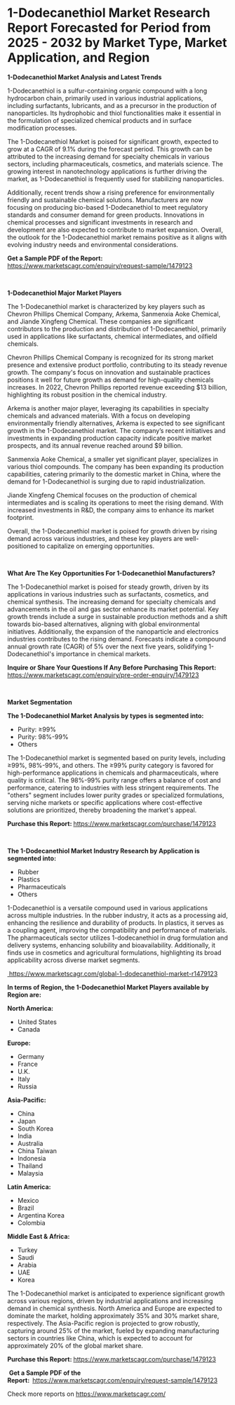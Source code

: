 <p><h1>1-Dodecanethiol Market Research Report Forecasted for Period from 2025 -  2032 by Market Type, Market Application, and Region</h1></p><p><strong>1-Dodecanethiol Market Analysis and Latest Trends</strong></p>
<p><p>1-Dodecanethiol is a sulfur-containing organic compound with a long hydrocarbon chain, primarily used in various industrial applications, including surfactants, lubricants, and as a precursor in the production of nanoparticles. Its hydrophobic and thiol functionalities make it essential in the formulation of specialized chemical products and in surface modification processes.</p><p>The 1-Dodecanethiol Market is poised for significant growth, expected to grow at a CAGR of 9.1% during the forecast period. This growth can be attributed to the increasing demand for specialty chemicals in various sectors, including pharmaceuticals, cosmetics, and materials science. The growing interest in nanotechnology applications is further driving the market, as 1-Dodecanethiol is frequently used for stabilizing nanoparticles.</p><p>Additionally, recent trends show a rising preference for environmentally friendly and sustainable chemical solutions. Manufacturers are now focusing on producing bio-based 1-Dodecanethiol to meet regulatory standards and consumer demand for green products. Innovations in chemical processes and significant investments in research and development are also expected to contribute to market expansion. Overall, the outlook for the 1-Dodecanethiol market remains positive as it aligns with evolving industry needs and environmental considerations.</p></p>
<p><strong>Get a Sample PDF of the Report:&nbsp;</strong> <a href="https://www.marketscagr.com/enquiry/request-sample/1479123?utm_campaign=3527&utm_medium=2&utm_source=Github&utm_content=ia&utm_term=23032025&utm_id=1-dodecanethiol">https://www.marketscagr.com/enquiry/request-sample/1479123</a></p>
<p>&nbsp;</p>
<p><strong>1-Dodecanethiol Major Market Players</strong></p>
<p><p>The 1-Dodecanethiol market is characterized by key players such as Chevron Phillips Chemical Company, Arkema, Sanmenxia Aoke Chemical, and Jiande Xingfeng Chemical. These companies are significant contributors to the production and distribution of 1-Dodecanethiol, primarily used in applications like surfactants, chemical intermediates, and oilfield chemicals.</p><p>Chevron Phillips Chemical Company is recognized for its strong market presence and extensive product portfolio, contributing to its steady revenue growth. The company's focus on innovation and sustainable practices positions it well for future growth as demand for high-quality chemicals increases. In 2022, Chevron Phillips reported revenue exceeding $13 billion, highlighting its robust position in the chemical industry.</p><p>Arkema is another major player, leveraging its capabilities in specialty chemicals and advanced materials. With a focus on developing environmentally friendly alternatives, Arkema is expected to see significant growth in the 1-Dodecanethiol market. The company’s recent initiatives and investments in expanding production capacity indicate positive market prospects, and its annual revenue reached around $9 billion.</p><p>Sanmenxia Aoke Chemical, a smaller yet significant player, specializes in various thiol compounds. The company has been expanding its production capabilities, catering primarily to the domestic market in China, where the demand for 1-Dodecanethiol is surging due to rapid industrialization.</p><p>Jiande Xingfeng Chemical focuses on the production of chemical intermediates and is scaling its operations to meet the rising demand. With increased investments in R&D, the company aims to enhance its market footprint.</p><p>Overall, the 1-Dodecanethiol market is poised for growth driven by rising demand across various industries, and these key players are well-positioned to capitalize on emerging opportunities.</p></p>
<p>&nbsp;</p>
<p><strong>What Are The Key Opportunities For 1-Dodecanethiol Manufacturers?</strong></p>
<p><p>The 1-Dodecanethiol market is poised for steady growth, driven by its applications in various industries such as surfactants, cosmetics, and chemical synthesis. The increasing demand for specialty chemicals and advancements in the oil and gas sector enhance its market potential. Key growth trends include a surge in sustainable production methods and a shift towards bio-based alternatives, aligning with global environmental initiatives. Additionally, the expansion of the nanoparticle and electronics industries contributes to the rising demand. Forecasts indicate a compound annual growth rate (CAGR) of 5% over the next five years, solidifying 1-Dodecanethiol's importance in chemical markets.</p></p>
<p><strong>Inquire or Share Your Questions If Any Before Purchasing This Report:</strong> <a href="https://www.marketscagr.com/enquiry/pre-order-enquiry/1479123?utm_campaign=3527&utm_medium=2&utm_source=Github&utm_content=ia&utm_term=23032025&utm_id=1-dodecanethiol">https://www.marketscagr.com/enquiry/pre-order-enquiry/1479123</a></p>
<p>&nbsp;</p>
<p><strong>Market Segmentation</strong></p>
<p><strong>The 1-Dodecanethiol Market Analysis by types is segmented into:</strong></p>
<p><ul><li>Purity: ≥99%</li><li>Purity: 98%-99%</li><li>Others</li></ul></p>
<p><p>The 1-Dodecanethiol market is segmented based on purity levels, including ≥99%, 98%-99%, and others. The ≥99% purity category is favored for high-performance applications in chemicals and pharmaceuticals, where quality is critical. The 98%-99% purity range offers a balance of cost and performance, catering to industries with less stringent requirements. The "others" segment includes lower purity grades or specialized formulations, serving niche markets or specific applications where cost-effective solutions are prioritized, thereby broadening the market's appeal.</p></p>
<p><strong>Purchase this Report:&nbsp;</strong><a href="https://www.marketscagr.com/purchase/1479123?utm_campaign=3527&utm_medium=2&utm_source=Github&utm_content=ia&utm_term=23032025&utm_id=1-dodecanethiol">https://www.marketscagr.com/purchase/1479123</a></p>
<p>&nbsp;</p>
<p><strong>The 1-Dodecanethiol Market Industry Research by Application is segmented into:</strong></p>
<p><ul><li>Rubber</li><li>Plastics</li><li>Pharmaceuticals</li><li>Others</li></ul></p>
<p><p>1-Dodecanethiol is a versatile compound used in various applications across multiple industries. In the rubber industry, it acts as a processing aid, enhancing the resilience and durability of products. In plastics, it serves as a coupling agent, improving the compatibility and performance of materials. The pharmaceuticals sector utilizes 1-dodecanethiol in drug formulation and delivery systems, enhancing solubility and bioavailability. Additionally, it finds use in cosmetics and agricultural formulations, highlighting its broad applicability across diverse market segments.</p></p>
<p><a href="https://www.marketscagr.com/global-1-dodecanethiol-market-r1479123?utm_campaign=3527&utm_medium=2&utm_source=Github&utm_content=ia&utm_term=23032025&utm_id=1-dodecanethiol">&nbsp;https://www.marketscagr.com/global-1-dodecanethiol-market-r1479123</a></p>
<p><strong>In terms of Region, the 1-Dodecanethiol Market Players available by Region are:</strong></p>
<p>
    <p> <strong> North America: </strong>
        <ul>
            <li>United States</li>
            <li>Canada</li>
        </ul>
        </p> 
    <p> <strong> Europe: </strong>
        <ul>
            <li>Germany</li>
            <li>France</li>
            <li>U.K.</li>
            <li>Italy</li>
            <li>Russia</li>
        </ul>
        </p> 
    <p> <strong> Asia-Pacific: </strong>
        <ul>
            <li>China</li>
            <li>Japan</li>
            <li>South Korea</li>
            <li>India</li>
            <li>Australia</li>
            <li>China Taiwan</li>
            <li>Indonesia</li>
            <li>Thailand</li>
            <li>Malaysia</li>
        </ul>
        </p> 
    <p> <strong> Latin America: </strong>
        <ul>
            <li>Mexico</li>
            <li>Brazil</li>
            <li>Argentina Korea</li>
            <li>Colombia</li>
        </ul>
        </p> 
    <p> <strong> Middle East & Africa: </strong>
        <ul>
            <li>Turkey</li>
            <li>Saudi</li>
            <li>Arabia</li>
            <li>UAE</li>
            <li>Korea</li>
        </ul>
    </p>
    </p>
<p><p>The 1-Dodecanethiol market is anticipated to experience significant growth across various regions, driven by industrial applications and increasing demand in chemical synthesis. North America and Europe are expected to dominate the market, holding approximately 35% and 30% market share, respectively. The Asia-Pacific region is projected to grow robustly, capturing around 25% of the market, fueled by expanding manufacturing sectors in countries like China, which is expected to account for approximately 20% of the global market share.</p></p>
<p><strong>Purchase this Report: </strong><a href="https://www.marketscagr.com/purchase/1479123?utm_campaign=3527&utm_medium=2&utm_source=Github&utm_content=ia&utm_term=23032025&utm_id=1-dodecanethiol">https://www.marketscagr.com/purchase/1479123</a></p>
<p>&nbsp;<strong>Get a Sample PDF of the Report:&nbsp;&nbsp;</strong><a href="https://www.marketscagr.com/enquiry/request-sample/1479123?utm_campaign=3527&utm_medium=2&utm_source=Github&utm_content=ia&utm_term=23032025&utm_id=1-dodecanethiol">https://www.marketscagr.com/enquiry/request-sample/1479123</a></p>
<p><strong></strong></p>
<p>Check more reports on <a href="https://www.marketscagr.com/?utm_campaign=3527&utm_medium=2&utm_source=Github&utm_content=ia&utm_term=23032025&utm_id=1-dodecanethiol">https://www.marketscagr.com/</a></p>
